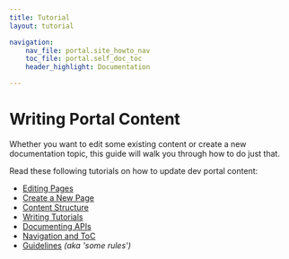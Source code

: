 ```yaml
---
title: Tutorial
layout: tutorial

navigation:
    nav_file: portal.site_howto_nav 
    toc_file: portal.self_doc_toc
    header_highlight: Documentation

---
```


# Writing Portal Content

Whether you want to edit some existing content or create a new documentation topic, this guide will walk you through how to do just that.

Read these following tutorials on how to update dev portal content:

- [Editing Pages](/portal/documentation/content/editing_pages)
- [Create a New Page](/portal/create_new_page)
- [Content Structure](/portal/content_structure)
- [Writing Tutorials](/portal/tutorials)
- [Documenting APIs](/portal/api_specs)
- [Navigation and ToC](/portal/navigation)
- [Guidelines](/portal/guidelines) *(aka 'some rules')*

